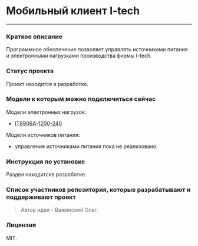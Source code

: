 # Мобильный клиент I-tech #
---

### Краткое описание ###

Программное обеспечение позволяет управлять источниками питания и электронными нагрузками производства фирмы I-tech.

### Статус проекта ###

Проект находится в разработке.

### Модели к которым можно подключиться сейчас ###
Модели электронных нагрузок:
* [IT8906A-1200-240](https://www.itechate.com/ru/product/dc-electronic-load/IT8900A.html)

Модели источников питания:
* управление источниками питания пока не реализовано.

### Инструкция по установке ###
Раздел находитсяв разработке.

### Список участников репозитория, которые разрабатывают и поддерживают проект ###
> Автор идеи - Важинский Олег.

### Лицензия ###
MIT.